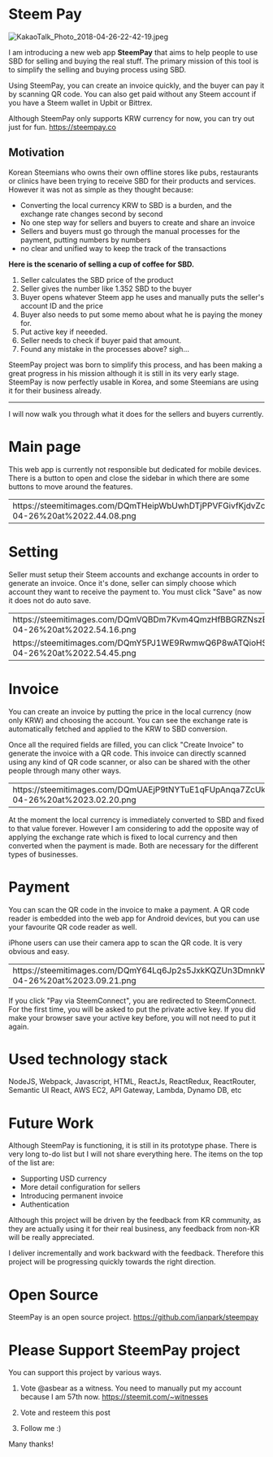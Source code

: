 # Steem Pay

![KakaoTalk_Photo_2018-04-26-22-42-19.jpeg](https://steemitimages.com/DQmQ5haGKQEyFPNxYL6VyDyZEYrKPiwf1yWpcbEUuRf6CdM/KakaoTalk_Photo_2018-04-26-22-42-19.jpeg)

I am introducing a new web app **SteemPay** that aims to help people to use SBD for selling and buying the real stuff. The primary mission of this tool is to simplify the selling and buying process using SBD.

Using SteemPay, you can create an invoice quickly, and the buyer can pay it by scanning QR code. You can also get paid without any Steem account if you have a Steem wallet in Upbit or Bittrex.

Although SteemPay only supports KRW currency for now, you can try out just for fun.
https://steempay.co

## Motivation

Korean Steemians who owns their own offline stores like pubs, restaurants or clinics have been trying to receive SBD for their products and services. However it was not as simple as they thought because:

- Converting the local currency KRW to SBD is a burden, and the exchange rate changes second by second
- No one step way for sellers and buyers to create and share an invoice
- Sellers and buyers must go through the manual processes for the payment, putting numbers by numbers
- no clear and unified way to keep the track of the transactions

**Here is the scenario of selling a cup of coffee for SBD.**
1. Seller calculates the SBD price of the product
2. Seller gives the number like 1.352 SBD to the buyer
3. Buyer opens whatever Steem app he uses and manually puts the seller's account ID and the price
4. Buyer also needs to put some memo about what he is paying the money for.
4. Put active key if neeeded.
5. Seller needs to check if buyer paid that amount.
6. Found any mistake in the processes above? sigh... 

SteemPay project was born to simplify this process, and has been making a great progress in his mission although it is still in its very early stage. SteemPay is now perfectly usable in Korea, and some Steemians are using it for their business already.

---

I will now walk you through what it does for the sellers and buyers currently.

# Main page
This web app is currently not responsible but dedicated for mobile devices. There is a button to open and close the sidebar in which there are some buttons to move around the features.
<table>
<tr><td>https://steemitimages.com/DQmTHeipWbUwhDTjPPVFGivfKjdvZci9HGLLdJwSLmQVx6d/Screen%20Shot%202018-04-26%20at%2022.44.08.png</td>
<td>https://steemitimages.com/DQmPdV36EWTuEdJyofDcB5YBDkBQVc29ScsUMNRnYpBWAnL/Screen%20Shot%202018-04-26%20at%2022.44.14.png</td></tr>
</table>

# Setting
Seller must setup their Steem accounts and exchange accounts in order to generate an invoice. Once it's done, seller can simply choose which account they want to receive the payment to. You must click "Save" as now it does not do auto save.

<table>
<tr>
<td>https://steemitimages.com/DQmVQBDm7Kvm4QmzHfBBGRZNszEXVFcxmZRbZZRd5VoFnb9/Screen%20Shot%202018-04-26%20at%2022.54.16.png</td>
<td>https://steemitimages.com/DQmUx3ExGwwzc84gkhHcBecA1m5qX8vWZu2AjKPqDDbrUyj/Screen%20Shot%202018-04-26%20at%2022.54.27.png</td>
</tr>
<tr>
<td>https://steemitimages.com/DQmY5PJ1WE9RwmwQ6P8wATQioHSTcAF8Kxr39apFeNY7yaa/Screen%20Shot%202018-04-26%20at%2022.54.45.png</td>
<td>https://steemitimages.com/DQmWKzLR6N72YrrBj8roS6iN5q8FFvY7a1r1Jszp2LEXSBU/Screen%20Shot%202018-04-26%20at%2022.54.52.png</td>
</tr>
</table>

# Invoice
You can create an invoice by putting the price in the local currency (now only KRW) and choosing the account. You can see the exchange rate is automatically fetched and applied to the KRW to SBD conversion. 

Once all the required fields are filled, you can click "Create Invoice" to generate the invoice with a QR code. This invoice can directly scanned using any kind of QR code scanner, or also can be shared with the other people through many other ways.

<table>
<tr>
<td>https://steemitimages.com/DQmUAEjP9tNYTuE1qFUpAnqa7ZcUkCZcjSGXf4tt2Xy3onm/Screen%20Shot%202018-04-26%20at%2023.02.20.png</td>
<td>https://steemitimages.com/DQmZCBbGjjL55e9rrPuPcNx13Zz2bDo9x9ZwARYVMJnPsTZ/Screen%20Shot%202018-04-26%20at%2023.02.32.png</td>
</tr>
</table>

At the moment the local currency is immediately converted to SBD and fixed to that value forever. However I am considering to add the opposite way of applying the exchange rate which is fixed to local currency and then converted when the payment is made. Both are necessary for the different types of businesses.

# Payment
You can scan the QR code in the invoice to make a payment. A QR code reader is embedded into the web app for Android devices, but you can use your favourite QR code reader as well.

iPhone users can use their camera app to scan the QR code. It is very obvious and easy.

<table>
<tr><td>https://steemitimages.com/DQmY64Lq6Jp2s5JxkKQZUn3DmnkWjpetVkgVDWhrrDitaNr/Screen%20Shot%202018-04-26%20at%2023.09.21.png</td>
<td>https://steemitimages.com/DQmWeTUFHNqi1AjK49Nb6byGPKbWtpFKhy72sJ3z4XE8uhM/Screen%20Shot%202018-04-26%20at%2023.09.47.png</td></tr>
</table>

If you click "Pay via SteemConnect", you are redirected to SteemConnect. For the first time, you will be asked to put the private active key. If you did make your browser save your active key before, you will not need to put it again.


# Used technology stack
NodeJS, Webpack, Javascript, HTML, ReactJs, ReactRedux, ReactRouter,  Semantic UI React, AWS EC2,  API Gateway, Lambda, Dynamo DB, etc

# Future Work
Although SteemPay is functioning, it is still in its prototype phase. There is very long to-do list but I will not share everything here. The items on the top of the list are:
- Supporting USD currency
- More detail configuration for sellers
- Introducing permanent invoice
- Authentication

Although this project will be driven by the feedback from KR community, as they are actually using it for their real business, any feedback from non-KR will be really appreciated.

I deliver incrementally and work backward with the feedback. Therefore this project will be progressing quickly towards the right direction.

# Open Source
SteemPay is an open source project.
https://github.com/ianpark/steempay

# Please Support SteemPay project
You can support this project by various ways.

1. Vote @asbear as a witness. You need to manually put my account because I am 57th now.
https://steemit.com/~witnesses

2. Vote and resteem this post

3. Follow me :)

Many thanks!
